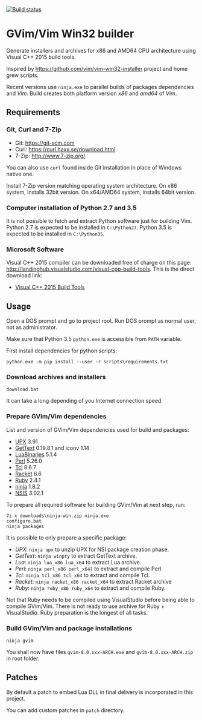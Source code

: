 [![Build status](https://ci.appveyor.com/api/projects/status/2arjuao3028n44p1?svg=true)](https://ci.appveyor.com/project/lboulard/vim-win32-build)

# GVim/Vim Win32 builder

Generate installers and archives for x86 and AMD64 CPU architecture using
Visual C++ 2015 build tools.

Inspired by <https://github.com/vim/vim-win32-installer> project and home grew
scripts.

Recent versions use `ninja.exe` to parallel builds of packages dependencies and
_Vim_. Build creates both platform version _x86_ and _amd64_ of _Vim_.

## Requirements

### Git, Curl and 7-Zip

- Git: <https://git-scm.com>
- Curl: <https://curl.haxx.se/download.html>
- 7-Zip: <http://www.7-zip.org/>

You can also use `curl` found inside Git installation in place of Windows
native one.

Install 7-Zip version matching operating system architecture. On x86 system,
installs 32bit version. On x64/AMD64 system, installs 64bit version.

### Computer installation of Python 2.7 and 3.5

It is not possible to fetch and extract Python software just for building Vim.
Python 2.7 is expected to be installed in `C:\Python27`. Python 3.5 is expected
to be installed in `C:\Python35`.

### Microsoft Software

Visual C++ 2015 compiler can be downloaded free of charge on this page:
<http://landinghub.visualstudio.com/visual-cpp-build-tools>. This is the direct
download link:

- [Visual C++ 2015 Build Tools](http://go.microsoft.com/fwlink/?LinkId=691126&fixForIE=.exe)

## Usage

Open a DOS prompt and go to project root. Run DOS prompt as normal user, not as
administrator.

Make sure that Python 3.5 `python.exe` is accessible from `PATH` variable.

First install dependencies for python scripts:

```dosbatch
python.exe -m pip install --user -r scripts\requirements.txt
```

### Download archives and installers

```dosbatch
download.bat
```

It can take a long depending of you Internet connection speed.

### Prepare GVim/Vim dependencies

List and version of GVim/Vim dependencies used for build and packages:

- [UPX](http://upx.sourceforge.net/) 3.91
- [GetText](https://github.com/mlocati/gettext-iconv-windows) 0.19.8.1 and iconv 1.14
- [LuaBinaries](http://luabinaries.sourceforge.net/download.html) 5.1.4
- [Perl](http://www.perl.org) 5.26.0
- [Tcl](http://www.tcl.tk) 8.6.7
- [Racket](https://download.racket-lang.org/) 6.6
- [Ruby](https://www.ruby-lang.org/en/downloads/) 2.4.1
- [ninja](https://ninja-build.org) 1.8.2
- [NSIS](http://nsis.sourceforge.net) 3.02.1

To prepare all required software for building GVim/Vim at next step, run:

```dosbatch
7z x downloads\ninja-win.zip ninja.exe
configure.bat
ninja packages
```

It is possible to only prepare a specific package:
 - _UPX_: `ninja upx` to unzip UPX for NSI package creation phase.
 - _GetText_: `ninja winpty` to extract GetText archive.
 - _Lua_: `ninja lua_x86 lua_x64` to extract Lua archive.
 - _Perl_: `ninja perl_x86 perl_x64l` to extract and compile Perl.
 - _Tcl_: `ninja tcl_x86 tcl_x64` to extract and compile Tcl.
 - _Racket_: `ninja racket_x86 racket_x64` to extract Racket archive
 - _Ruby_: `ninja ruby_x86 ruby_x64` to extract and compile Ruby.

Not that Ruby needs to be compiled using VisualStudio before being able to
compile GVim/Vim. There is not ready to use archive for Ruby + VisualStudio.
Ruby preparation is the longest of all tasks.

### Build GVim/Vim and package installations

```dosbatch
ninja gvim
```

You shall now have files `gvim-8.0.xxx-ARCH.exe` and `gvim-8.0.xxx-ARCH.zip` in
root folder.

## Patches

By default a patch to embed Lua DLL in final delivery is incorporated in this
project.

You can add custom patches in `patch` directory.
